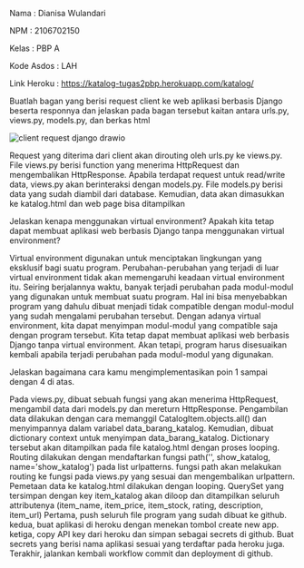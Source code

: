 Nama : Dianisa Wulandari

NPM : 2106702150

Kelas : PBP A

Kode Asdos : LAH

Link Heroku : https://katalog-tugas2pbp.herokuapp.com/katalog/

Buatlah bagan yang berisi request client ke web aplikasi berbasis Django beserta responnya dan jelaskan pada bagan tersebut kaitan antara urls.py, views.py, models.py, dan berkas html

![client request django drawio](https://user-images.githubusercontent.com/92663592/190253648-b7a19305-1477-4111-9c72-266e5ec7a21c.png)

Request yang diterima dari client akan dirouting oleh urls.py ke views.py. File views.py berisi function yang menerima HttpRequest dan mengembalikan HttpResponse. Apabila terdapat request untuk read/write data, views.py akan berinteraksi dengan models.py. File models.py berisi data yang sudah diambil dari database. Kemudian, data akan dimasukkan ke katalog.html dan web page bisa ditampilkan

Jelaskan kenapa menggunakan virtual environment? Apakah kita tetap dapat membuat aplikasi web berbasis Django tanpa menggunakan virtual environment?

Virtual environment digunakan untuk menciptakan lingkungan yang eksklusif bagi suatu program. Perubahan-perubahan yang terjadi di luar virtual environment tidak akan memengaruhi keadaan virtual environment itu. Seiring berjalannya waktu, banyak terjadi perubahan pada modul-modul yang digunakan untuk membuat suatu program. Hal ini bisa menyebabkan program yang dahulu dibuat menjadi tidak compatible dengan modul-modul yang sudah mengalami perubahan tersebut. Dengan adanya virtual environment, kita dapat menyimpan modul-modul yang compatible saja dengan program tersebut. Kita tetap dapat membuat aplikasi web berbasis Django tanpa virtual environment. Akan tetapi, program harus disesuaikan kembali apabila terjadi perubahan pada modul-modul yang digunakan.

Jelaskan bagaimana cara kamu mengimplementasikan poin 1 sampai dengan 4 di atas.

Pada views.py, dibuat sebuah fungsi yang akan menerima HttpRequest, mengambil data dari models.py dan mereturn HttpResponse. Pengambilan data dilakukan dengan cara memanggil CatalogItem.objects.all() dan menyimpannya dalam variabel data_barang_katalog. Kemudian, dibuat dictionary context untuk menyimpan data_barang_katalog. Dictionary tersebut akan ditampilkan pada file katalog.html dengan proses looping.
Routing dilakukan dengan mendaftarkan fungsi path('', show_katalog, name='show_katalog') pada list urlpatterns. fungsi path akan melakukan routing ke fungsi pada views.py yang sesuai dan mengembalikan urlpattern.
Pemetaan data ke katalog.html dilakukan dengan looping. QuerySet yang tersimpan dengan key item_katalog akan diloop dan ditampilkan seluruh attributenya (item_name, item_price, item_stock, rating, description, item_url)
Pertama, push seluruh file program yang sudah dibuat ke github. kedua, buat aplikasi di heroku dengan menekan tombol create new app. ketiga, copy API key dari heroku dan simpan sebagai secrets di github. Buat secrets yang berisi nama aplikasi sesuai yang terdaftar pada heroku juga. Terakhir, jalankan kembali workflow commit dan deployment di github.